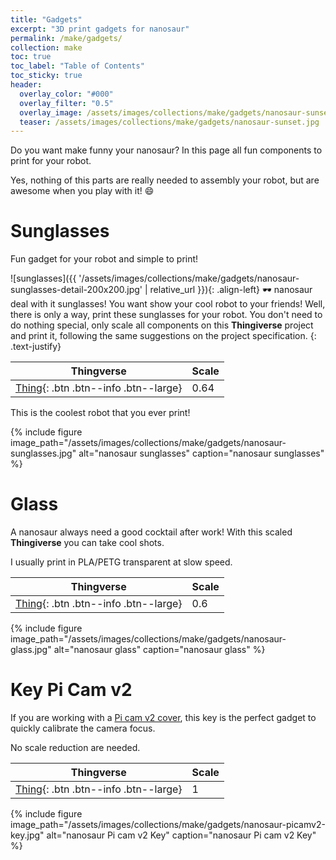 ```yaml
---
title: "Gadgets"
excerpt: "3D print gadgets for nanosaur"
permalink: /make/gadgets/
collection: make
toc: true
toc_label: "Table of Contents"
toc_sticky: true
header:
  overlay_color: "#000"
  overlay_filter: "0.5"
  overlay_image: /assets/images/collections/make/gadgets/nanosaur-sunset.jpg
  teaser: /assets/images/collections/make/gadgets/nanosaur-sunset.jpg
---
```


Do you want make funny your nanosaur? In this page all fun components to print for your robot.

Yes, nothing of this parts are really needed to assembly your robot, but are awesome when you play with it! :smile:

# Sunglasses

Fun gadget for your robot and simple to print!

![sunglasses]({{ '/assets/images/collections/make/gadgets/nanosaur-sunglasses-detail-200x200.jpg' | relative_url }}){: .align-left} 🕶️ nanosaur deal with it sunglasses! You want show your cool robot to your friends! Well, there is only a way, print these sunglasses for your robot. You don't need to do nothing special, only scale all components on this **Thingiverse** project and print it, following the same suggestions on the project specification.
{: .text-justify}

| Thingverse | Scale |
|------------|-------|
| [Thing](https://www.thingiverse.com/thing:2319951){: .btn .btn--info .btn--large} | 0.64 |

This is the coolest robot that you ever print!

{% include figure image_path="/assets/images/collections/make/gadgets/nanosaur-sunglasses.jpg" alt="nanosaur sunglasses" caption="nanosaur sunglasses" %}

# Glass

A nanosaur always need a good cocktail after work! With this scaled **Thingiverse** you can take cool shots.

I usually print in PLA/PETG transparent at slow speed.

| Thingverse | Scale |
|------------|-------|
| [Thing](https://www.thingiverse.com/thing:471971){: .btn .btn--info .btn--large} | 0.6 |

{% include figure image_path="/assets/images/collections/make/gadgets/nanosaur-glass.jpg" alt="nanosaur glass" caption="nanosaur glass" %}

# Key Pi Cam v2

If you are working with a [Pi cam v2 cover](/optional/cover#camera), this key is the perfect gadget to quickly calibrate the camera focus.

No scale reduction are needed.

| Thingverse | Scale |
|------------|-------|
| [Thing](https://www.thingiverse.com/thing:2974408){: .btn .btn--info .btn--large} | 1 |

{% include figure image_path="/assets/images/collections/make/gadgets/nanosaur-picamv2-key.jpg" alt="nanosaur Pi cam v2 Key" caption="nanosaur Pi cam v2 Key" %}
